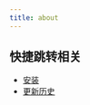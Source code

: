 ```yaml
---
title: about
---
```


## 快捷跳转相关

- [安装](https://sleazyfork.org/zh-CN/scripts/377603)
- [更新历史](https://suzemef.github.io/2020/09/27/video-search-through-javlibrary-change-log/)
